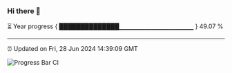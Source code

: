 ### Hi there 👋

⏳ Year progress { ██████████████▁▁▁▁▁▁▁▁▁▁▁▁▁▁▁▁ } 49.07 %

---

⏰ Updated on Fri, 28 Jun 2024 14:39:09 GMT

![Progress Bar CI](https://github.com/IshwaranRudhara/GIT-ACTION/workflows/Progress%20Bar%20CI/badge.svg)
